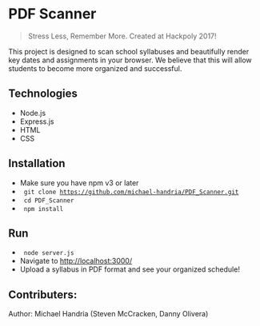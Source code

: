 # PDF Scanner
> Stress Less, Remember More. Created at Hackpoly 2017!

This project is designed to scan school syllabuses and beautifully render key dates and assignments in your browser. We believe that this will allow students to become more organized and successful.

## Technologies
- Node.js
- Express.js
- HTML
- CSS

## Installation
- Make sure you have npm v3 or later
- <code> git clone https://github.com/michael-handria/PDF_Scanner.git </code>
- <code> cd PDF_Scanner </code>
- <code> npm install </code>

## Run
- <code> node server.js </code>
- Navigate to [http://localhost:3000/](http://localhost:3000)
- Upload a syllabus in PDF format and see your organized schedule!

## Contributers:
Author: Michael Handria (Steven McCracken, Danny Olivera)
